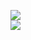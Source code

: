 [![](https://img.shields.io/badge/Made%20With-Github%20Spray-lightgrey.svg?style=for-the-badge&logo=github)](https://github.com/Annihil/github-spray#16845)  
[![](https://i.imgur.com/2DrTn0Z.gif)](https://github.com/Annihil/github-spray)